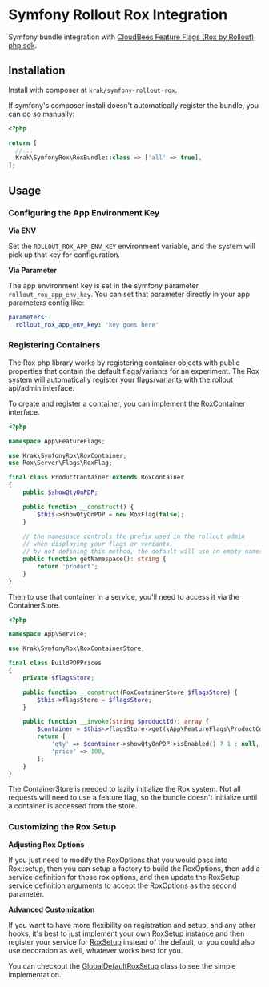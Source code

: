 # Symfony Rollout Rox Integration

Symfony bundle integration with [CloudBees Feature Flags (Rox by Rollout) php sdk](https://github.com/rollout/rox-php).

## Installation

Install with composer at `krak/symfony-rollout-rox`.

If symfony's composer install doesn't automatically register the bundle, you can do so manually:

```php
<?php

return [
  //...
  Krak\SymfonyRox\RoxBundle::class => ['all' => true],
];
```

## Usage

### Configuring the App Environment Key

**Via ENV**

Set the `ROLLOUT_ROX_APP_ENV_KEY` environment variable, and the system will pick up that key for configuration.

**Via Parameter** 

The app environment key is set in the symfony parameter `rollout_rox_app_env_key`. You can set that parameter directly in your app parameters config like:

```yaml
parameters:
  rollout_rox_app_env_key: 'key goes here'
```

### Registering Containers

The Rox php library works by registering container objects with public properties that contain the default flags/variants for an experiment. The Rox system will automatically register your flags/variants with the rollout api/admin interface.

To create and register a container, you can implement the RoxContainer interface.

```php
<?php

namespace App\FeatureFlags;

use Krak\SymfonyRox\RoxContainer;
use Rox\Server\Flags\RoxFlag;

final class ProductContainer extends RoxContainer
{
    public $showQtyOnPDP;

    public function __construct() {
        $this->showQtyOnPDP = new RoxFlag(false);
    }
    
    // the namespace controls the prefix used in the rollout admin
    // when displaying your flags or variants.
    // by not defining this method, the default will use an empty namespace
    public function getNamespace(): string {
        return 'product';
    }
}
```

Then to use that container in a service, you'll need to access it via the ContainerStore.

```php
<?php

namespace App\Service;

use Krak\SymfonyRox\RoxContainerStore;

final class BuildPDPPrices
{
    private $flagsStore;

    public function __construct(RoxContainerStore $flagsStore) {
        $this->flagsStore = $flagsStore;
    }

    public function __invoke(string $productId): array {
        $container = $this->flagsStore->get(\App\FeatureFlags\ProductContainer::class);
        return [
            'qty' => $container->showQtyOnPDP->isEnabled() ? 1 : null,
            'price' => 100,
        ];
    }
}
```

The ContainerStore is needed to lazily initialize the Rox system. Not all requests will need to use a feature flag, so the bundle doesn't initialize until a container is accessed from the store. 

### Customizing the Rox Setup

**Adjusting Rox Options**

If you just need to modify the RoxOptions that you would pass into Rox::setup, then you can setup a factory to build the RoxOptions, then add a service definition for those rox options, and then update the RoxSetup service definition arguments to accept the RoxOptions as the second parameter. 

**Advanced Customization**

If you want to have more flexibility on registration and setup, and any other hooks, it's best to just implement your own RoxSetup instance and then register your service for [RoxSetup](src/RoxSetup.php) instead of the default, or you could also use decoration as well, whatever works best for you. 

You can checkout the [GlobalDefaultRoxSetup](src/GlobalDefaultRoxSetup.php) class to see the simple implementation.

